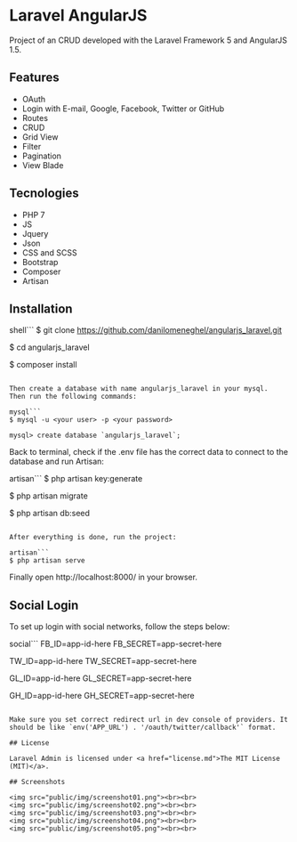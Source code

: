 # Laravel AngularJS

Project of an CRUD developed with the Laravel Framework 5 and AngularJS 1.5.

## Features

- OAuth
- Login with E-mail, Google, Facebook, Twitter or GitHub
- Routes
- CRUD
- Grid View
- Filter
- Pagination
- View Blade

## Tecnologies

- PHP 7
- JS
- Jquery
- Json
- CSS and SCSS
- Bootstrap
- Composer
- Artisan

## Installation

shell```
$ git clone https://github.com/danilomeneghel/angularjs_laravel.git

$ cd angularjs_laravel

$ composer install
```

Then create a database with name angularjs_laravel in your mysql.
Then run the following commands:

mysql```
$ mysql -u <your user> -p <your password>

mysql> create database `angularjs_laravel`;
```

Back to terminal, check if the .env file has the correct data to connect to the database and run Artisan:

artisan```
$ php artisan key:generate

$ php artisan migrate

$ php artisan db:seed
```

After everything is done, run the project:

artisan```
$ php artisan serve
```

Finally open http://localhost:8000/ in your browser.

## Social Login

To set up login with social networks, follow the steps below:

social```
FB_ID=app-id-here
FB_SECRET=app-secret-here

TW_ID=app-id-here
TW_SECRET=app-secret-here

GL_ID=app-id-here
GL_SECRET=app-secret-here

GH_ID=app-id-here
GH_SECRET=app-secret-here
```

Make sure you set correct redirect url in dev console of providers. It should be like `env('APP_URL') . '/oauth/twitter/callback'` format. 

## License

Laravel Admin is licensed under <a href="license.md">The MIT License (MIT)</a>.

## Screenshots

<img src="public/img/screenshot01.png"><br><br>
<img src="public/img/screenshot02.png"><br><br>
<img src="public/img/screenshot03.png"><br><br>
<img src="public/img/screenshot04.png"><br><br>
<img src="public/img/screenshot05.png"><br><br>
